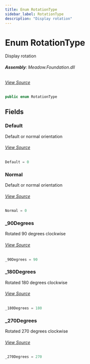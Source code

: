 ```yaml
---
title: Enum RotationType
sidebar_label: RotationType
description: "Display rotation"
---
```

# Enum RotationType
Display rotation

###### **Assembly**: Meadow.Foundation.dll
###### [View Source](https://github.com/WildernessLabs/Meadow.Foundation.git/blob/develop/Source/Meadow.Foundation.Core/Enums/RotationType.cs#L6)
```csharp title="Declaration"
public enum RotationType
```
## Fields
### Default
Default or normal orientation
###### [View Source](https://github.com/WildernessLabs/Meadow.Foundation.git/blob/develop/Source/Meadow.Foundation.Core/Enums/RotationType.cs#L11)
```csharp title="Declaration"
Default = 0
```
### Normal
Default or normal orientation
###### [View Source](https://github.com/WildernessLabs/Meadow.Foundation.git/blob/develop/Source/Meadow.Foundation.Core/Enums/RotationType.cs#L15)
```csharp title="Declaration"
Normal = 0
```
### _90Degrees
Rotated 90 degrees clockwise
###### [View Source](https://github.com/WildernessLabs/Meadow.Foundation.git/blob/develop/Source/Meadow.Foundation.Core/Enums/RotationType.cs#L19)
```csharp title="Declaration"
_90Degrees = 90
```
### _180Degrees
Rotated 180 degrees clockwise
###### [View Source](https://github.com/WildernessLabs/Meadow.Foundation.git/blob/develop/Source/Meadow.Foundation.Core/Enums/RotationType.cs#L23)
```csharp title="Declaration"
_180Degrees = 180
```
### _270Degrees
Rotated 270 degrees clockwise
###### [View Source](https://github.com/WildernessLabs/Meadow.Foundation.git/blob/develop/Source/Meadow.Foundation.Core/Enums/RotationType.cs#L27)
```csharp title="Declaration"
_270Degrees = 270
```
